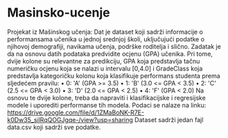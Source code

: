 # Masinsko-ucenje
Projekat iz Mašinskog učenja:
Dat je dataset koji sadrži informacije o performansama učenika u jednoj srednjoj školi, uključujući podatke o njihovoj demografiji, navikama učenja, podrške roditelja i slično. Zadatak je da na osnovu datih podataka predvidite ocjenu (GPA) učenika. Pri tome, dvije kolone su relevantne za predikciju, GPA koja predstavlja tačnu numeričku ocjenu koja se nalazi u intervalu [0,4.0] i GradeClass koja predstavlja kategoričku kolonu koja klasifikuje performans studenta prema sljedećem pravilu: 
• 0: 'A' (GPA >= 3.5) 
• 1: 'B' (3.0 <= GPA < 3.5) 
• 2: 'C' (2.5 <= GPA < 3.0) 
• 3: 'D' (2.0 <= GPA < 2.5) 
• 4: 'F' (GPA < 2.0) 
Na osnovu te dvije kolone, treba da napraviti i klasifikacijske i regresijske modele i uporediti performanse tih modela. Podaci se nalaze na linku: https://drive.google.com/file/d/1ZMaBoNK-R7E-k0Dw35_silRqQOGJgqe-/view?usp=sharing 
Dataset sadrži jedan fajl data.csv koji sadrži sve podatke.
